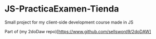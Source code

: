 # JS-PracticaExamen-Tienda
Small project for my client-side development course made in JS

Part of (my 2doDaw repo)[https://www.github.com/sellsword9/2doDAW]
